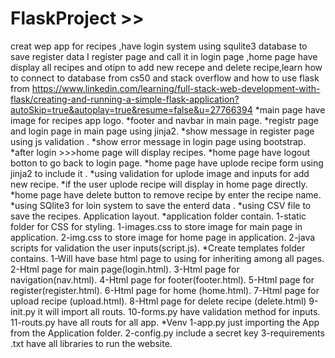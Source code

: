 # FlaskProject >> 
creat wep app for recipes ,have login system using squlite3 database to save register data I register page and call it in login page ,home page have display all recipes and otipn to add new recepe and delete recipe,learn how to connect to database from cs50 and stack overflow and how to use flask from https://www.linkedin.com/learning/full-stack-web-development-with-flask/creating-and-running-a-simple-flask-application?autoSkip=true&autoplay=true&resume=false&u=27766394
*main page have image for recipes app logo.
*footer and navbar in main page.
*registr page and login page in main page using jinja2.
*show message in register page using js validation .
*show error message in login page using bootstrap.
*after login >>>home page will display recipes.
*home page have logout botton to go back to login page.
*home page have uplode recipe form using jinja2 to include it .
*using validation for uplode image and inputs for add new recipe.
*if the user uplode recipe will display in home page directly.
*home page have delete button to remove recipe by enter the recipe name.
*using SQlite3 for loin system to save the enterd data .
*using CSV file to save the recipes.
Application layout.
*application folder contain.
1-static folder for CSS for styling.
	1-images.css to store image for main page in application.
	2-img.css to store image for home page in application.
2-java scripts for validation the user inputs(script.js).
*Create templates folder contains.
	1-Will have base html page to using for inheriting among all pages.
2-Html page for main page(login.html).
	3-Html page for navigation(nav.html).
	4-Html page for footer(footer.html).
	5-Html page for register(register.html).
	6-Html page for home (home.html).
	7-Html page for upload recipe (upload.html).
	8-Html page for delete recipe (delete.html)
	9-init.py it will import all routs.
	10-forms.py have validation method for inputs.
	11-routs.py have all routs for all app.
	*Venv
1-app.py just importing the App from the Application folder.
2-config.py include a secret key
3-requirements .txt have all libraries to run the website.



